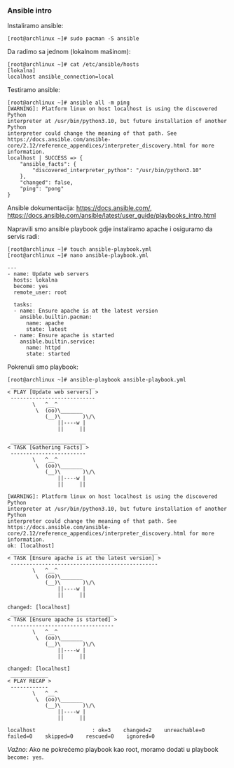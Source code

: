 ### Ansible intro

Instaliramo ansible:

```shell
[root@archlinux ~]# sudo pacman -S ansible
```

Da radimo sa jednom (lokalnom mašinom):

```shell
[root@archlinux ~]# cat /etc/ansible/hosts 
[lokalna]
localhost ansible_connection=local
```

Testiramo ansible:

```shell
[root@archlinux ~]# ansible all -m ping
[WARNING]: Platform linux on host localhost is using the discovered Python
interpreter at /usr/bin/python3.10, but future installation of another Python
interpreter could change the meaning of that path. See
https://docs.ansible.com/ansible-
core/2.12/reference_appendices/interpreter_discovery.html for more information.
localhost | SUCCESS => {
    "ansible_facts": {
        "discovered_interpreter_python": "/usr/bin/python3.10"
    },
    "changed": false,
    "ping": "pong"
}
```

Ansible dokumentacija: https://docs.ansible.com/, https://docs.ansible.com/ansible/latest/user_guide/playbooks_intro.html

Napravili smo ansible playbook gdje instaliramo apache i osiguramo da servis radi:

```shell
[root@archlinux ~]# touch ansible-playbook.yml
[root@archlinux ~]# nano ansible-playbook.yml 
```

```shell
---
- name: Update web servers
  hosts: lokalna
  become: yes
  remote_user: root

  tasks:
  - name: Ensure apache is at the latest version
    ansible.builtin.pacman:
      name: apache
      state: latest
  - name: Ensure apache is started
    ansible.builtin.service:
      name: httpd
      state: started
```

Pokrenuli smo playbook:

```shell
[root@archlinux ~]# ansible-playbook ansible-playbook.yml 
 ___________________________ 
< PLAY [Update web servers] >
 --------------------------- 
        \   ^__^
         \  (oo)\_______
            (__)\       )\/\
                ||----w |
                ||     ||

 ________________________ 
< TASK [Gathering Facts] >
 ------------------------ 
        \   ^__^
         \  (oo)\_______
            (__)\       )\/\
                ||----w |
                ||     ||

[WARNING]: Platform linux on host localhost is using the discovered Python
interpreter at /usr/bin/python3.10, but future installation of another Python
interpreter could change the meaning of that path. See
https://docs.ansible.com/ansible-
core/2.12/reference_appendices/interpreter_discovery.html for more information.
ok: [localhost]
 _______________________________________________ 
< TASK [Ensure apache is at the latest version] >
 ----------------------------------------------- 
        \   ^__^
         \  (oo)\_______
            (__)\       )\/\
                ||----w |
                ||     ||

changed: [localhost]
 _________________________________ 
< TASK [Ensure apache is started] >
 --------------------------------- 
        \   ^__^
         \  (oo)\_______
            (__)\       )\/\
                ||----w |
                ||     ||

changed: [localhost]
 ____________ 
< PLAY RECAP >
 ------------ 
        \   ^__^
         \  (oo)\_______
            (__)\       )\/\
                ||----w |
                ||     ||

localhost                  : ok=3    changed=2    unreachable=0    failed=0    skipped=0    rescued=0    ignored=0   
```

*Važno:* Ako ne pokrećemo playbook kao root, moramo dodati u playbook `become: yes`.

